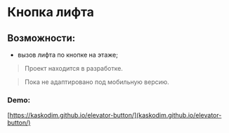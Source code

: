 # Кнопка лифта

## Возможности:

- вызов лифта по кнопке на этаже;

> Проект находится в разработке.

> Пока не адаптировано под мобильную версию.

### Demo: 
[https://kaskodim.github.io/elevator-button/](kaskodim.github.io/elevator-button/)

